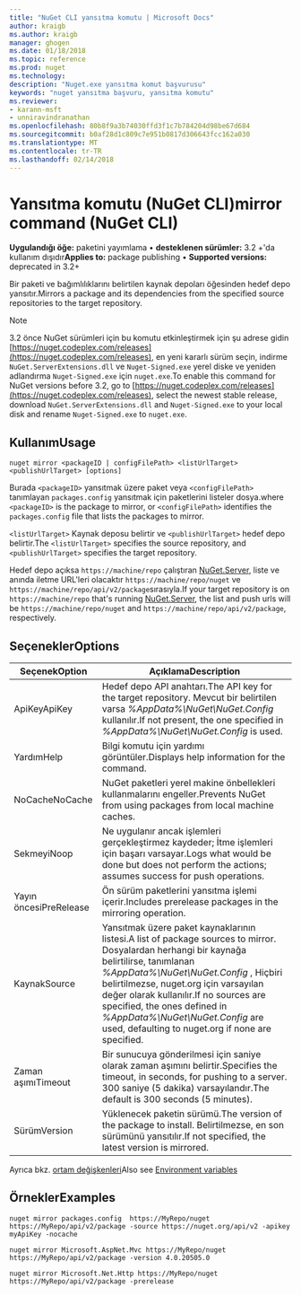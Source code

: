 ```yaml
---
title: "NuGet CLI yansıtma komutu | Microsoft Docs"
author: kraigb
ms.author: kraigb
manager: ghogen
ms.date: 01/18/2018
ms.topic: reference
ms.prod: nuget
ms.technology: 
description: "Nuget.exe yansıtma komut başvurusu"
keywords: "nuget yansıtma başvuru, yansıtma komutu"
ms.reviewer:
- karann-msft
- unniravindranathan
ms.openlocfilehash: 80b8f9a3b74030ffd3f1c7b784204d98be67d684
ms.sourcegitcommit: b0af28d1c809c7e951b0817d306643fcc162a030
ms.translationtype: MT
ms.contentlocale: tr-TR
ms.lasthandoff: 02/14/2018
---
```

# <a name="mirror-command-nuget-cli"></a><span data-ttu-id="453a0-104">Yansıtma komutu (NuGet CLI)</span><span class="sxs-lookup"><span data-stu-id="453a0-104">mirror command (NuGet CLI)</span></span>

<span data-ttu-id="453a0-105">**Uygulandığı öğe:** paketini yayımlama &bullet; **desteklenen sürümler:** 3.2 +'da kullanım dışıdır</span><span class="sxs-lookup"><span data-stu-id="453a0-105">**Applies to:** package publishing &bullet; **Supported versions:** deprecated in 3.2+</span></span>

<span data-ttu-id="453a0-106">Bir paketi ve bağımlılıklarını belirtilen kaynak depoları öğesinden hedef depo yansıtır.</span><span class="sxs-lookup"><span data-stu-id="453a0-106">Mirrors a package and its dependencies from the specified source repositories to the target repository.</span></span>

> [!NOTE]
> <span data-ttu-id="453a0-107">3.2 önce NuGet sürümleri için bu komutu etkinleştirmek için şu adrese gidin [https://nuget.codeplex.com/releases](https://nuget.codeplex.com/releases), en yeni kararlı sürüm seçin, indirme `NuGet.ServerExtensions.dll` ve `Nuget-Signed.exe` yerel diske ve yeniden adlandırma `Nuget-Signed.exe` için `nuget.exe`.</span><span class="sxs-lookup"><span data-stu-id="453a0-107">To enable this command for NuGet versions before 3.2, go to [https://nuget.codeplex.com/releases](https://nuget.codeplex.com/releases), select the newest stable release, download `NuGet.ServerExtensions.dll` and `Nuget-Signed.exe` to your local disk and rename `Nuget-Signed.exe` to `nuget.exe`.</span></span>

## <a name="usage"></a><span data-ttu-id="453a0-108">Kullanım</span><span class="sxs-lookup"><span data-stu-id="453a0-108">Usage</span></span>

```cli
nuget mirror <packageID | configFilePath> <listUrlTarget> <publishUrlTarget> [options]
```

<span data-ttu-id="453a0-109">Burada `<packageID>` yansıtmak üzere paket veya `<configFilePath>` tanımlayan `packages.config` yansıtmak için paketlerini listeler dosya.</span><span class="sxs-lookup"><span data-stu-id="453a0-109">where `<packageID>` is the package to mirror, or `<configFilePath>` identifies the `packages.config` file that lists the packages to mirror.</span></span>

<span data-ttu-id="453a0-110">`<listUrlTarget>` Kaynak deposu belirtir ve `<publishUrlTarget>` hedef depo belirtir.</span><span class="sxs-lookup"><span data-stu-id="453a0-110">The `<listUrlTarget>` specifies the source repository, and `<publishUrlTarget>` specifies the target repository.</span></span>

<span data-ttu-id="453a0-111">Hedef depo açıksa `https://machine/repo` çalıştıran [NuGet.Server](../hosting-packages/nuget-server.md), liste ve anında iletme URL'leri olacaktır `https://machine/repo/nuget` ve `https://machine/repo/api/v2/package`sırasıyla.</span><span class="sxs-lookup"><span data-stu-id="453a0-111">If your target repository is on `https://machine/repo` that's running [NuGet.Server](../hosting-packages/nuget-server.md), the list and push urls will be `https://machine/repo/nuget` and `https://machine/repo/api/v2/package`, respectively.</span></span>

## <a name="options"></a><span data-ttu-id="453a0-112">Seçenekler</span><span class="sxs-lookup"><span data-stu-id="453a0-112">Options</span></span>

| <span data-ttu-id="453a0-113">Seçenek</span><span class="sxs-lookup"><span data-stu-id="453a0-113">Option</span></span> | <span data-ttu-id="453a0-114">Açıklama</span><span class="sxs-lookup"><span data-stu-id="453a0-114">Description</span></span> |
| --- | --- |
| <span data-ttu-id="453a0-115">ApiKey</span><span class="sxs-lookup"><span data-stu-id="453a0-115">ApiKey</span></span> | <span data-ttu-id="453a0-116">Hedef depo API anahtarı.</span><span class="sxs-lookup"><span data-stu-id="453a0-116">The API key for the target repository.</span></span> <span data-ttu-id="453a0-117">Mevcut bir belirtilen varsa *%AppData%\NuGet\NuGet.Config* kullanılır.</span><span class="sxs-lookup"><span data-stu-id="453a0-117">If not present,  the one specified in *%AppData%\NuGet\NuGet.Config* is used.</span></span> |
| <span data-ttu-id="453a0-118">Yardım</span><span class="sxs-lookup"><span data-stu-id="453a0-118">Help</span></span> | <span data-ttu-id="453a0-119">Bilgi komutu için yardımı görüntüler.</span><span class="sxs-lookup"><span data-stu-id="453a0-119">Displays help information for the command.</span></span> |
| <span data-ttu-id="453a0-120">NoCache</span><span class="sxs-lookup"><span data-stu-id="453a0-120">NoCache</span></span> | <span data-ttu-id="453a0-121">NuGet paketleri yerel makine önbellekleri kullanmalarını engeller.</span><span class="sxs-lookup"><span data-stu-id="453a0-121">Prevents NuGet from using packages from local machine caches.</span></span> |
| <span data-ttu-id="453a0-122">Sekmeyi</span><span class="sxs-lookup"><span data-stu-id="453a0-122">Noop</span></span> | <span data-ttu-id="453a0-123">Ne uygulanır ancak işlemleri gerçekleştirmez kaydeder; İtme işlemleri için başarı varsayar.</span><span class="sxs-lookup"><span data-stu-id="453a0-123">Logs what would be done but does not perform the actions; assumes success for push operations.</span></span> |
| <span data-ttu-id="453a0-124">Yayın öncesi</span><span class="sxs-lookup"><span data-stu-id="453a0-124">PreRelease</span></span> | <span data-ttu-id="453a0-125">Ön sürüm paketlerini yansıtma işlemi içerir.</span><span class="sxs-lookup"><span data-stu-id="453a0-125">Includes prerelease packages in the mirroring operation.</span></span> |
| <span data-ttu-id="453a0-126">Kaynak</span><span class="sxs-lookup"><span data-stu-id="453a0-126">Source</span></span> | <span data-ttu-id="453a0-127">Yansıtmak üzere paket kaynaklarının listesi.</span><span class="sxs-lookup"><span data-stu-id="453a0-127">A list of package sources to mirror.</span></span> <span data-ttu-id="453a0-128">Dosyalardan herhangi bir kaynağa belirtilirse, tanımlanan *%AppData%\NuGet\NuGet.Config* , Hiçbiri belirtilmezse, nuget.org için varsayılan değer olarak kullanılır.</span><span class="sxs-lookup"><span data-stu-id="453a0-128">If no sources are specified, the ones defined in *%AppData%\NuGet\NuGet.Config* are used, defaulting to nuget.org if none are specified.</span></span> |
| <span data-ttu-id="453a0-129">Zaman aşımı</span><span class="sxs-lookup"><span data-stu-id="453a0-129">Timeout</span></span> | <span data-ttu-id="453a0-130">Bir sunucuya gönderilmesi için saniye olarak zaman aşımını belirtir.</span><span class="sxs-lookup"><span data-stu-id="453a0-130">Specifies the timeout, in seconds, for pushing to a server.</span></span> <span data-ttu-id="453a0-131">300 saniye (5 dakika) varsayılandır.</span><span class="sxs-lookup"><span data-stu-id="453a0-131">The default is 300 seconds (5 minutes).</span></span> |
| <span data-ttu-id="453a0-132">Sürüm</span><span class="sxs-lookup"><span data-stu-id="453a0-132">Version</span></span> | <span data-ttu-id="453a0-133">Yüklenecek paketin sürümü.</span><span class="sxs-lookup"><span data-stu-id="453a0-133">The version of the package to install.</span></span> <span data-ttu-id="453a0-134">Belirtilmezse, en son sürümünü yansıtılır.</span><span class="sxs-lookup"><span data-stu-id="453a0-134">If not specified, the latest version is mirrored.</span></span> |

<span data-ttu-id="453a0-135">Ayrıca bkz. [ortam değişkenleri](cli-ref-environment-variables.md)</span><span class="sxs-lookup"><span data-stu-id="453a0-135">Also see [Environment variables](cli-ref-environment-variables.md)</span></span>

## <a name="examples"></a><span data-ttu-id="453a0-136">Örnekler</span><span class="sxs-lookup"><span data-stu-id="453a0-136">Examples</span></span>

```cli
nuget mirror packages.config  https://MyRepo/nuget https://MyRepo/api/v2/package -source https://nuget.org/api/v2 -apikey myApiKey -nocache

nuget mirror Microsoft.AspNet.Mvc https://MyRepo/nuget https://MyRepo/api/v2/package -version 4.0.20505.0

nuget mirror Microsoft.Net.Http https://MyRepo/nuget https://MyRepo/api/v2/package -prerelease
```
